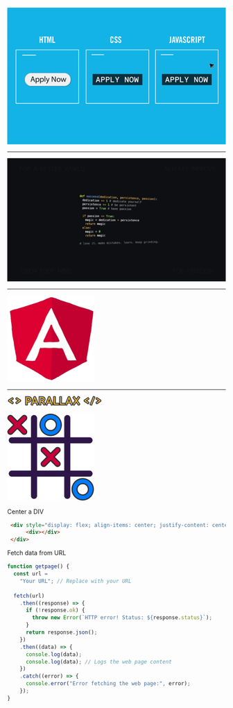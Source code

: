 <p align="center">
<img src="https://github.com/OptimusPrime1996/OptimusPrime1996/blob/main/assets/HTML_CSS_JS.gif" alt="drawing"/>



  
</p>
<hr>
<img src="https://github.com/OptimusPrime1996/OptimusPrime1996/blob/main/assets/4108586.png" alt=""/>

<hr>

  <img src="https://github.com/OptimusPrime1996/OptimusPrime1996/blob/main/assets/angular.gif" alt="drawing" style="width:200px;height:200px;"/>




<hr>

<a href="https://optimusprime1996.github.io/parallax/"><img src="https://github.com/OptimusPrime1996/OptimusPrime1996/blob/main/assets/_.svg"></a>


<a href="https://instafire-app.firebaseapp.com/"><img src="https://github.com/OptimusPrime1996/OptimusPrime1996/blob/main/assets/Group.svg" style="width:200px;height:200px;"></a>

Center a DIV

```HTML
 <div style="display: flex; align-items: center; justify-content: center">
      <div></div>
 </div>
```
Fetch data from URL
```javascript
function getpage() {
  const url =
    "Your URL"; // Replace with your URL

  fetch(url)
    .then((response) => {
      if (!response.ok) {
        throw new Error(`HTTP error! Status: ${response.status}`);
      }
      return response.json();
    })
    .then((data) => {
      console.log(data);
      console.log(data); // Logs the web page content
    })
    .catch((error) => {
      console.error("Error fetching the web page:", error);
    });
}

```
